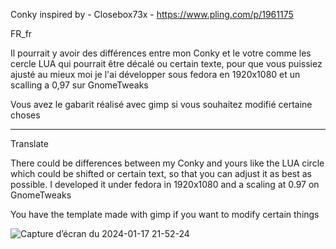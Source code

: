Conky inspired by - Closebox73x - https://www.pling.com/p/1961175

FR_fr

Il pourrait y avoir des différences entre mon Conky et le votre comme les cercle LUA qui pourrait être décalé ou certain texte, pour que vous puissiez ajusté au mieux moi je l'ai développer sous fedora en 1920x1080 et un scalling a 0,97 sur GnomeTweaks 

Vous avez le gabarit réalisé avec gimp si vous souhaitez modifié certaine choses 

__________________________

Translate

There could be differences between my Conky and yours like the LUA circle which could be shifted or certain text, so that you can adjust it as best as possible. I developed it under fedora in 1920x1080 and a scaling at 0.97 on GnomeTweaks

You have the template made with gimp if you want to modify certain things

![Capture d’écran du 2024-01-17 21-52-24](https://github.com/neecride/GreatPanel/assets/8920228/ac58f3b1-0878-4a9b-a49a-d31e003fb489)
